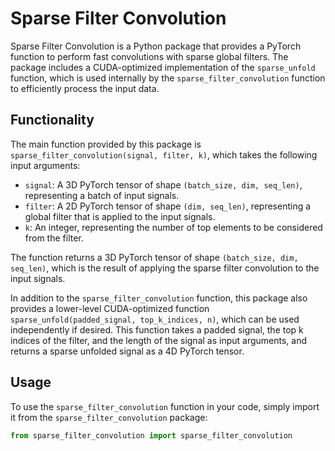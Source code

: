 # Sparse Filter Convolution

Sparse Filter Convolution is a Python package that provides a PyTorch function to perform fast convolutions with sparse global filters. The package includes a CUDA-optimized implementation of the `sparse_unfold` function, which is used internally by the `sparse_filter_convolution` function to efficiently process the input data.

## Functionality

The main function provided by this package is `sparse_filter_convolution(signal, filter, k)`, which takes the following input arguments:

- `signal`: A 3D PyTorch tensor of shape `(batch_size, dim, seq_len)`, representing a batch of input signals.
- `filter`: A 2D PyTorch tensor of shape `(dim, seq_len)`, representing a global filter that is applied to the input signals.
- `k`: An integer, representing the number of top elements to be considered from the filter.

The function returns a 3D PyTorch tensor of shape `(batch_size, dim, seq_len)`, which is the result of applying the sparse filter convolution to the input signals.

In addition to the `sparse_filter_convolution` function, this package also provides a lower-level CUDA-optimized function `sparse_unfold(padded_signal, top_k_indices, n)`, which can be used independently if desired. This function takes a padded signal, the top k indices of the filter, and the length of the signal as input arguments, and returns a sparse unfolded signal as a 4D PyTorch tensor.

## Usage

To use the `sparse_filter_convolution` function in your code, simply import it from the `sparse_filter_convolution` package:

```python
from sparse_filter_convolution import sparse_filter_convolution


